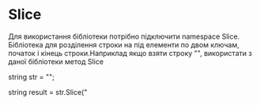 # Slice
Для використання бібліотеки потрібно підключити namespace Slice.
Бібліотека для розділення строки на під елементи по двом ключам, початок і кінець строки.Наприклад якщо взяти строку "<title> Slice </title>", використати з даної бібліотеки 
метод Slice



  string str = "<title> Slice </title>";
  
  
  string result = str.Slice("<title>","<title/>")

  
  в переміні result буде значення, Slice.А що робити якщо є текст подібний цьому:"<t>1</x><t>2</x><t>3</x><t>4</x><t>5</x>", і потрібно витягнути звідси цифри,від 1 до 5?Для цього є
другий метод який називається SliceInfo,це метод вертає колекцію List<string>, приклад використання даного метода:
  
  
string str =<t>1</t><t>2</t><t>3</t><t>4</t><t>5</t>;
 
  var result = str.Slice("<t>","</x>")
 
  , в переміні result будуть значення від 1 до 5. 
